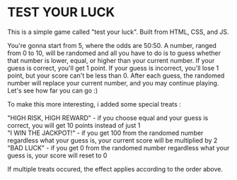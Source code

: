 # TEST YOUR LUCK


This is a simple game called "test your luck". Built from HTML, CSS, and JS.


You're gonna start from 5, where the odds are 50:50. A number, ranged from 0 to 10, will be randomed and all you have to do is to guess whether that number is lower, equal, or higher than your current number.
If your guess is correct, you'll get 1 point. If your guess is incorrect, you'll lose 1 point, but your score can't be less than 0. After each guess, the randomed number will replace your current number, and you may continue playing. Let's see how far you can go :)


To make this more interesting, i added some special treats :

"HIGH RISK, HIGH REWARD" - if you choose equal and your guess is correct, you will get 10                                  points instead of just 1<br/>
"I WIN THE JACKPOT!" - if you get 100 from the randomed number regardless what your guess is,                          your current score will be multiplied by 2<br/>
"BAD LUCK" - if you get 0 from the randomed number regardless what your guess is, your score                 will reset to 0

If multiple treats occured, the effect applies according to the order above.